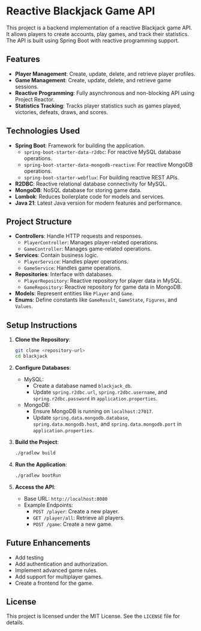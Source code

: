 # Reactive Blackjack Game API

This project is a backend implementation of a reactive Blackjack game API. It allows players to create accounts, play games, and track their statistics. The API is built using Spring Boot with reactive programming support.

## Features

- **Player Management**: Create, update, delete, and retrieve player profiles.
- **Game Management**: Create, update, delete, and retrieve game sessions.
- **Reactive Programming**: Fully asynchronous and non-blocking API using Project Reactor.
- **Statistics Tracking**: Tracks player statistics such as games played, victories, defeats, draws, and scores.

## Technologies Used

- **Spring Boot**: Framework for building the application.
  - `spring-boot-starter-data-r2dbc`: For reactive MySQL database operations.
  - `spring-boot-starter-data-mongodb-reactive`: For reactive MongoDB operations.
  - `spring-boot-starter-webflux`: For building reactive REST APIs.
- **R2DBC**: Reactive relational database connectivity for MySQL.
- **MongoDB**: NoSQL database for storing game data.
- **Lombok**: Reduces boilerplate code for models and services.
- **Java 21**: Latest Java version for modern features and performance.

## Project Structure

- **Controllers**: Handle HTTP requests and responses.
  - `PlayerController`: Manages player-related operations.
  - `GameController`: Manages game-related operations.
- **Services**: Contain business logic.
  - `PlayerService`: Handles player operations.
  - `GameService`: Handles game operations.
- **Repositories**: Interface with databases.
  - `PlayerRepository`: Reactive repository for player data in MySQL.
  - `GameRepository`: Reactive repository for game data in MongoDB.
- **Models**: Represent entities like `Player` and `Game`.
- **Enums**: Define constants like `GameResult`, `GameState`, `Figures`, and `Values`.

## Setup Instructions

1. **Clone the Repository**:
   ```bash
   git clone <repository-url>
   cd blackjack
   ```

2. **Configure Databases**:
   - MySQL:
     - Create a database named `blackjack_db`.
     - Update `spring.r2dbc.url`, `spring.r2dbc.username`, and `spring.r2dbc.password` in `application.properties`.
   - MongoDB:
     - Ensure MongoDB is running on `localhost:27017`.
     - Update `spring.data.mongodb.database`, `spring.data.mongodb.host`, and `spring.data.mongodb.port` in `application.properties`.

3. **Build the Project**:
   ```bash
   ./gradlew build
   ```

4. **Run the Application**:
   ```bash
   ./gradlew bootRun
   ```

5. **Access the API**:
   - Base URL: `http://localhost:8080`
   - Example Endpoints:
     - `POST /player`: Create a new player.
     - `GET /player/all`: Retrieve all players.
     - `POST /game`: Create a new game.
     
## Future Enhancements

- Add testing
- Add authentication and authorization.
- Implement advanced game rules.
- Add support for multiplayer games.
- Create a frontend for the game.

## License

This project is licensed under the MIT License. See the `LICENSE` file for details.

